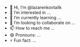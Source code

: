 - 👋 Hi, I’m @lazarenkovtailk
- 👀 I’m interested in ...
- 🌱 I’m currently learning ...
- 💞️ I’m looking to collaborate on ...
- 📫 How to reach me ...
- 😄 Pronouns: ...
- ⚡ Fun fact: ...

<!---
lazarenkovtailk/lazarenkovtailk is a ✨ special ✨ repository because its `README.md` (this file) appears on your GitHub profile.
You can click the Preview link to take a look at your changes.
--->
